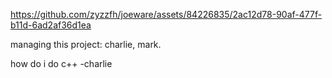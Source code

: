 

https://github.com/zyzzfh/joeware/assets/84226835/2ac12d78-90af-477f-b11d-6ad2af36d1ea

managing this project: charlie, mark.

how do i do c++ -charlie
